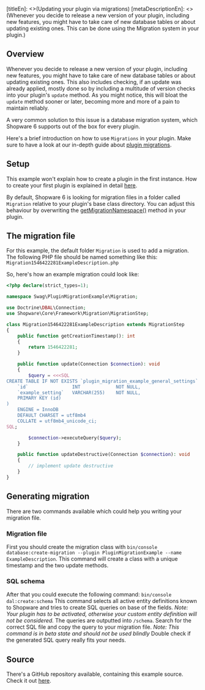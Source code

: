 [titleEn]: <>(Updating your plugin via migrations)
[metaDescriptionEn]: <>(Whenever you decide to release a new version of your plugin, including new features, you might have to take care of new database tables or about updating existing ones. This can be done using the Migration system in your plugin.)

## Overview

Whenever you decide to release a new version of your plugin, including new features, you might have to take
care of new database tables or about updating existing ones.
This also includes checking, if an update was already applied, mostly done so by including a multitude of
version checks into your plugin's `update` method.
As you might notice, this will bloat the `update` method sooner or later, becoming more and more of a pain to
maintain reliably.

A very common solution to this issue is a database migration system, which Shopware 6 supports out of the box
for every plugin.

Here's a brief introduction on how to use `Migrations` in your plugin.
Make sure to have a look at our in-depth guide about [plugin migrations](./../2-internals/4-plugins/080-plugin-migrations.md).

## Setup

This example won't explain how to create a plugin in the first instance.
How to create your first plugin is explained in detail [here](./../2-internals/4-plugins/010-plugin-quick-start.md).

By default, Shopware 6 is looking for migration files in a folder called `Migration` relative to your plugin's base class directory.
You can adjust this behaviour by overwriting the [getMigrationNamespace()](./../2-internals/4-plugins/020-plugin-base-class.md#getMigrationNamespace) method in your plugin.

## The migration file

For this example, the default folder `Migration` is used to add a migration.
The following PHP file should be named something like this: `Migration1546422281ExampleDescription.php`

So, here's how an example migration could look like:
```php
<?php declare(strict_types=1);

namespace Swag\PluginMigrationExample\Migration;

use Doctrine\DBAL\Connection;
use Shopware\Core\Framework\Migration\MigrationStep;

class Migration1546422281ExampleDescription extends MigrationStep
{
    public function getCreationTimestamp(): int
    {
        return 1546422281;
    }

    public function update(Connection $connection): void
    {
        $query = <<<SQL
CREATE TABLE IF NOT EXISTS `plugin_migration_example_general_settings` (
    `id`                INT             NOT NULL,
    `example_setting`   VARCHAR(255)    NOT NULL,
    PRIMARY KEY (id)
)
    ENGINE = InnoDB
    DEFAULT CHARSET = utf8mb4
    COLLATE = utf8mb4_unicode_ci;
SQL;

        $connection->executeQuery($query);
    }

    public function updateDestructive(Connection $connection): void
    {
        // implement update destructive
    }
}
```

## Generating migration
There are two commands available which could help you writing your migration file.

### Migration file
First you should create the migration class with `bin/console database:create-migration --plugin PluginMigrationExample --name ExampleDescription`.
This command will create a class with a unique timestamp and the two update methods.

### SQL schema
After that you could execute the following command: `bin/console dal:create:schema`
This command selects all active entity definitions known to Shopware and tries to create SQL queries on base of the fields.
*Note: Your plugin has to be activated, otherwise your custom entity definition will not be considered.*
The queries are outputted into `/schema`.
Search for the correct SQL file and copy the query to your migration file. 
*Note: This command is in beta state and should not be used blindly*
Double check if the generated SQL query really fits your needs.

## Source

There's a GitHub repository available, containing this example source.
Check it out [here](https://github.com/shopware/swag-docs-plugin-migration-example).
